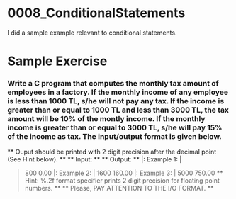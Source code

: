 # 0008_ConditionalStatements

I did a sample example relevant to conditional statements.

# Sample Exercise

### Write a C program that computes the monthly tax amount of employees in a factory. If the monthly income of any employee is less than 1000 TL, s/he will not pay any tax. If the income is greater than or equal to 1000 TL and less than 3000 TL, the tax amount will be 10% of the montly income. If the monthly income is greater than or equal to 3000 TL, s/he will pay 15% of the income as tax. The input/output format is given below.

** Ouput should be printed with 2 digit precision after the decimal point (See Hint below). **
** Input: <income> **
** Output: <monthly tax> **
|: Example 1: |
>800
>0.00
|: Example 2: |
>1600
>160.00
|: Example 3: |
>5000
>750.00
** Hint: %.2f format specifier prints 2 digit precision for floating point numbers. **
** Please, PAY ATTENTION TO THE I/O FORMAT. **